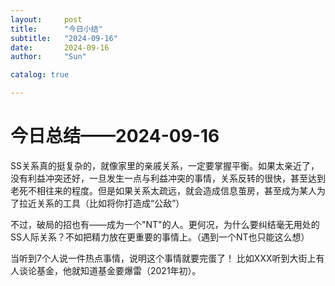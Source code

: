 ```yaml
---
layout:     post
title:      "今日小结"
subtitle:   "2024-09-16"
date:       2024-09-16
author:     "Sun"

catalog: true

---
```



# 今日总结——2024-09-16

SS关系真的挺复杂的，就像家里的亲戚关系，一定要掌握平衡。如果太亲近了，没有利益冲突还好，一旦发生一点与利益冲突的事情，关系反转的很快，甚至达到老死不相往来的程度。但是如果关系太疏远，就会造成信息茧房，甚至成为某人为了拉近关系的工具（比如将你打造成“公敌”）

不过，破局的招也有——成为一个"NT"的人。更何况，为什么要纠结毫无用处的SS人际关系？不如把精力放在更重要的事情上。（遇到一个NT也只能这么想）

当听到7个人说一件热点事情，说明这个事情就要完蛋了！     比如XXX听到大街上有人谈论基金，他就知道基金要爆雷（2021年初）。


